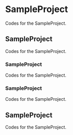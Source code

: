 # SampleProject
Codes for the SampleProject.

## SampleProject
Codes for the SampleProject.

### SampleProject
Codes for the SampleProject.

### SampleProject
Codes for the SampleProject.

## SampleProject
Codes for the SampleProject.
